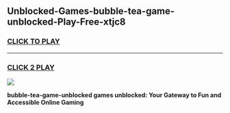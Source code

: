 
## Unblocked-Games-bubble-tea-game-unblocked-Play-Free-xtjc8
<h3>
<a href="https://premium76.site?title=bubble-tea-game-unblocked&ref=22A">CLICK TO PLAY</a></h3>
<hr>

<h3>
<a href="https://premium76.site?title=bubble-tea-game-unblocked&ref=22A">CLICK 2 PLAY</a>
  
</h3>

<a href="https://premium76.site?title=bubble-tea-game-unblocked&ref=22A"><img src="https://clearcache.store/games.png"></a>


**bubble-tea-game-unblocked games unblocked: Your Gateway to Fun and Accessible Online Gaming**
